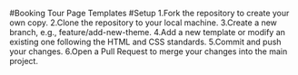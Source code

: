 #Booking Tour Page Templates
#Setup
1.Fork the repository to create your own copy.
2.Clone the repository to your local machine.
3.Create a new branch, e.g., feature/add-new-theme.
4.Add a new template or modify an existing one following the HTML and CSS standards.
5.Commit and push your changes.
6.Open a Pull Request to merge your changes into the main project.
